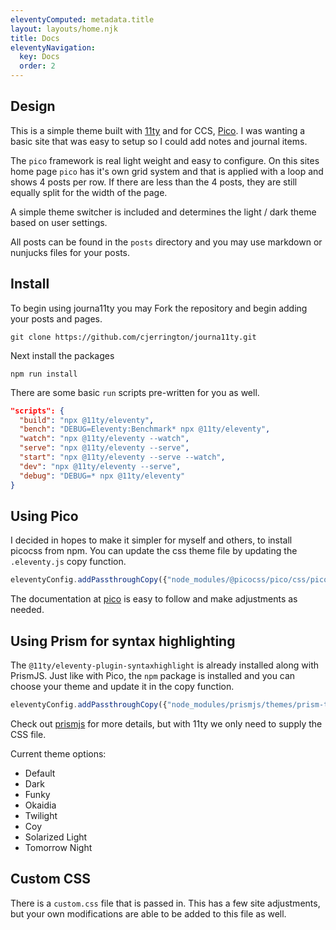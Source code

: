 ```yaml
---
eleventyComputed: metadata.title
layout: layouts/home.njk
title: Docs
eleventyNavigation:
  key: Docs
  order: 2
---
```


## Design

This is a simple theme built with [11ty](https://www.11ty.dev/) and for CCS, [Pico](https://picocss.com/). I was wanting a basic site that was easy to setup so I could add notes and journal items.

The `pico` framework is real light weight and easy to configure. On this sites home page `pico` has it's own grid system and that is applied with a loop and shows 4 posts per row. If there are less than the 4 posts, they are still equally split for the width of the page.

A simple theme switcher is included and determines the light / dark theme based on user settings.

All posts can be found in the `posts` directory and you may use markdown or nunjucks files for your posts.

## Install

To begin using journa11ty you may Fork the repository and begin adding your posts and pages.

```shell
git clone https://github.com/cjerrington/journa11ty.git
```

Next install the packages

```shell
npm run install
```

There are some basic `run` scripts pre-written for you as well.

```json
"scripts": {
  "build": "npx @11ty/eleventy",
  "bench": "DEBUG=Eleventy:Benchmark* npx @11ty/eleventy",
  "watch": "npx @11ty/eleventy --watch",
  "serve": "npx @11ty/eleventy --serve",
  "start": "npx @11ty/eleventy --serve --watch",
  "dev": "npx @11ty/eleventy --serve",
  "debug": "DEBUG=* npx @11ty/eleventy"
}
```

## Using Pico

I decided in hopes to make it simpler for myself and others, to install picocss from npm. You can update the css theme file by updating the `.eleventy.js` copy function.

```js
eleventyConfig.addPassthroughCopy({"node_modules/@picocss/pico/css/pico.min.css": "css/pico.min.css"});
```

The documentation at [pico](https://picocss.com/) is easy to follow and make adjustments as needed.

## Using Prism for syntax highlighting

The `@11ty/eleventy-plugin-syntaxhighlight` is already installed along with PrismJS. Just like with Pico, the `npm` package is installed and you can choose your theme and update it in the copy function.

```js
eleventyConfig.addPassthroughCopy({"node_modules/prismjs/themes/prism-tomorrow.min.css": "css/prism-tomorrow.min.css"});
```

Check out [prismjs](https://prismjs.com/) for more details, but with 11ty we only need to supply the CSS file.

Current theme options:

- Default
- Dark
- Funky
- Okaidia
- Twilight
- Coy
- Solarized Light
- Tomorrow Night

## Custom CSS

There is a `custom.css` file that is passed in. This has a few site adjustments, but your own modifications are able to be added to this file as well.
